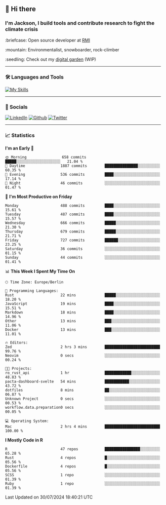 ## :wave: Hi there
### I'm Jackson, I build tools and contribute research to fight the climate crisis
<p> :briefcase: Open source developer at <a href="https://rmi.org/" alt="RMI">RMI</a></p>
<p> :mountain: Environmentalist, snowboarder, rock-climber</p>
<p> :seedling: Check out my <a href="https://jdhoffa.github.io/" alt="digital garden">digital garden</a> (WIP) </p>

---

### :hammer_and_wrench: Languages and Tools

[![My Skills](https://skillicons.dev/icons?i=r,python,rust,js,html,css,postgresql,neovim,azure,docker,git&perline=6&theme=dark)](https://skillicons.dev)

---

### :iphone: Socials

[![LinkedIn](https://skillicons.dev/icons?i=linkedin&theme=dark)](https://www.linkedin.com/in/jackson-hoffart/) 
[![Github](https://skillicons.dev/icons?i=github&theme=dark)](https://github.com/jdhoffa) 
[![Twitter](https://skillicons.dev/icons?i=twitter&theme=dark)](https://twitter.com/jdhoffart) 

---

### :chart_with_upwards_trend: Statistics

 
<!--START_SECTION:waka-->
**I'm an Early 🐤** 

```text
🌞 Morning                658 commits         █████░░░░░░░░░░░░░░░░░░░░   21.04 % 
🌆 Daytime                1887 commits        ███████████████░░░░░░░░░░   60.35 % 
🌃 Evening                536 commits         ████░░░░░░░░░░░░░░░░░░░░░   17.14 % 
🌙 Night                  46 commits          ░░░░░░░░░░░░░░░░░░░░░░░░░   01.47 % 
```
📅 **I'm Most Productive on Friday** 

```text
Monday                   488 commits         ████░░░░░░░░░░░░░░░░░░░░░   15.61 % 
Tuesday                  487 commits         ████░░░░░░░░░░░░░░░░░░░░░   15.57 % 
Wednesday                666 commits         █████░░░░░░░░░░░░░░░░░░░░   21.30 % 
Thursday                 679 commits         █████░░░░░░░░░░░░░░░░░░░░   21.71 % 
Friday                   727 commits         ██████░░░░░░░░░░░░░░░░░░░   23.25 % 
Saturday                 36 commits          ░░░░░░░░░░░░░░░░░░░░░░░░░   01.15 % 
Sunday                   44 commits          ░░░░░░░░░░░░░░░░░░░░░░░░░   01.41 % 
```


📊 **This Week I Spent My Time On** 

```text
🕑︎ Time Zone: Europe/Berlin

💬 Programming Languages: 
Rust                     22 mins             █████░░░░░░░░░░░░░░░░░░░░   18.20 % 
JavaScript               19 mins             ████░░░░░░░░░░░░░░░░░░░░░   15.51 % 
Markdown                 18 mins             ████░░░░░░░░░░░░░░░░░░░░░   14.96 % 
Other                    13 mins             ███░░░░░░░░░░░░░░░░░░░░░░   11.06 % 
Docker                   13 mins             ███░░░░░░░░░░░░░░░░░░░░░░   11.01 % 

🔥 Editors: 
Zed                      2 hrs 3 mins        █████████████████████████   99.76 % 
Neovim                   0 secs              ░░░░░░░░░░░░░░░░░░░░░░░░░   00.24 % 

🐱‍💻 Projects: 
ro_rust_api              1 hr                ████████████░░░░░░░░░░░░░   48.83 % 
pacta-dashboard-svelte   54 mins             ███████████░░░░░░░░░░░░░░   43.72 % 
dotfiles                 8 mins              ██░░░░░░░░░░░░░░░░░░░░░░░   06.87 % 
Unknown Project          0 secs              ░░░░░░░░░░░░░░░░░░░░░░░░░   00.53 % 
workflow.data.preparation0 secs              ░░░░░░░░░░░░░░░░░░░░░░░░░   00.05 % 

💻 Operating System: 
Mac                      2 hrs 4 mins        █████████████████████████   100.00 % 
```

**I Mostly Code in R** 

```text
R                        47 repos            ████████████████░░░░░░░░░   65.28 % 
Rust                     4 repos             █░░░░░░░░░░░░░░░░░░░░░░░░   05.56 % 
Dockerfile               4 repos             █░░░░░░░░░░░░░░░░░░░░░░░░   05.56 % 
SCSS                     1 repo              ░░░░░░░░░░░░░░░░░░░░░░░░░   01.39 % 
Ruby                     1 repo              ░░░░░░░░░░░░░░░░░░░░░░░░░   01.39 % 
```




 Last Updated on 30/07/2024 18:40:21 UTC
<!--END_SECTION:waka-->
